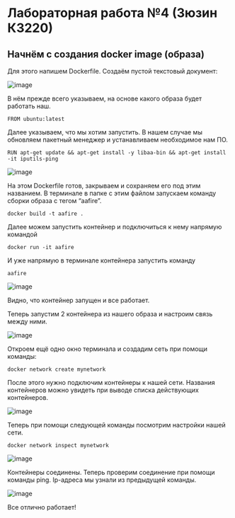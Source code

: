 # Лабораторная работа №4 (Зюзин К3220)
## Начнём с создания docker image (образа)
Для этого напишем Dockerfile. Создаём пустой текстовый документ:

![image](pnp1.png)

В нём прежде всего указываем, на основе какого образа будет работать наш.
```
FROM ubuntu:latest
```
Далее указываем, что мы хотим запустить. В нашем случае мы обновляем пакетный менеджер и устанавливаем необходимое нам ПО.
```
RUN apt-get update && apt-get install -y libaa-bin && apt-get install -it iputils-ping
```
![image](https://github.com/cs-itmo-2023/lab-4-Andrzakourcev/assets/144477949/fa516989-be77-4c82-923c-d640c5d6fd44)

На этом Dockerfile готов, закрываем и сохраняем его под этим названием. В терминале в папке с этим файлом запускаем команду сборки образа с тегом “aafire”.
```
docker build -t aafire .
```
Далее можем запустить контейнер и  подключиться к нему напрямую командой
```
docker run -it aafire
```
И уже напрямую в терминале контейнера запустить команду 
```
aafire
```
![image](https://github.com/cs-itmo-2023/lab-4-Andrzakourcev/assets/144477949/1b83e701-d5f7-44e6-8932-09b0a7e4dec2)

Видно, что контейнер запущен и все работает.

Теперь запустим 2 контейнера из нашего образа и настроим связь между ними.

![image](https://github.com/cs-itmo-2023/lab-4-Andrzakourcev/assets/144477949/54b89f8b-2105-47b3-b079-5fe28ba48c14)

Откроем ещё одно окно терминала и создадим сеть при помощи команды:
```
docker network create mynetwork
```
После этого нужно подключим контейнеры к нашей сети. Названия контейнеров можно увидеть при выводе списка действующих контейнеров.

![image](https://github.com/cs-itmo-2023/lab-4-Andrzakourcev/assets/144477949/acbc5c97-9d2a-410c-b67c-d868cc5db200)

Теперь при помощи следующей команды посмотрим настройки нашей сети.
```
docker network inspect mynetwork
```
![image](https://github.com/cs-itmo-2023/lab-4-Andrzakourcev/assets/144477949/f2f247cc-d6f4-410c-b0e9-1c95f590ad1a)

Контейнеры соединены. Теперь проверим соединение при помощи команды ping. Ip-адреса мы узнали из предыдущей команды.

![image](https://github.com/cs-itmo-2023/lab-4-Andrzakourcev/assets/144477949/43c2dab6-2c26-4968-9668-2d95f1cff399)

Все отлично работает!
